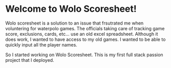 # Welcome to Wolo Scoresheet!

Wolo scoresheet is a solution to an issue that frsutrated me when voluntering for waterpolo games.
The officials taking care of tracking game score, exclusions, cards, etc... use an old excel spreadsheet.
Although it does work, I wanted to have access to my old games. I wanted to be able to quickly input all the player names.

So I started working on Wolo Scoresheet. This is my first full stack passion project that I deployed.
